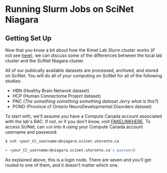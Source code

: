 # Running Slurm Jobs on SciNet Niagara #
## Getting Set Up ##

Now that you know a bit about how the Kimel Lab Slurm cluster works (if not see [here](https://github.com/TIGRLab/TIGRSlurm-Docs/blob/master/README.md)), we can discuss some of the differences between the local lab cluster and the SciNet Niagara cluster.

All of our publically available datasets are processed, archived, and stored on SciNet. You will do all of your computing on SciNet for all of the following studies:

- HBN (Healthy Brain Network dataset)
- HCP (Human Connectome Project dataset)
- PNC (*The something something something dataset Jerry what is this?*)
- POND (Province of Ontario NeuroDevelopmental Disorders dataset)

To start with, we'll assume you have a Compute Canada account associated with the lab's RAC. If not, or if you don't know, visit [FAKELINKHERE](SciNet.onboarding.docs "This will be a link to SciNet onboarding documentation."). To access SciNet, can `ssh` into it using your Compute Canada account username and password:

``` bash
$ ssh <your_CC_username>@niagara.scinet.utoronto.ca

> <your_CC_username>@niagara.scinet.utoronto.ca's password:
```

As explained above, this is a login node. There are seven and you'll get routed to one of them, and it doesn't matter which one.
